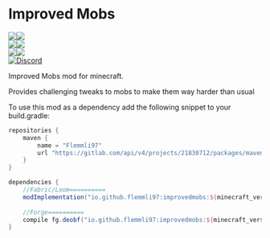 # Improved Mobs 
[![](http://cf.way2muchnoise.eu/full_282639_Forge_%20.svg)![](http://cf.way2muchnoise.eu/versions/282639.svg)](https://www.curseforge.com/minecraft/mc-mods/improved-mobs)  
[![](http://cf.way2muchnoise.eu/full_552968_Fabric_%20.svg)![](http://cf.way2muchnoise.eu/versions/552968.svg)](https://www.curseforge.com/minecraft/mc-mods/improved-mobs-fabric)  
[![](https://img.shields.io/modrinth/dt/23MovWyi?logo=modrinth&label=Modrinth)![](https://img.shields.io/modrinth/game-versions/23MovWyi?logo=modrinth&label=Latest%20for)](https://modrinth.com/mod/improved-mobs)  
[![Discord](https://img.shields.io/discord/790631506313478155?color=0a48c4&label=discord)](https://discord.gg/8Cx26tfWNs)

Improved Mobs mod for minecraft.

Provides challenging tweaks to mobs to make them way harder than usual

To use this mod as a dependency add the following snippet to your build.gradle:  
```groovy
repositories {
    maven {
        name = "Flemmli97"
        url "https://gitlab.com/api/v4/projects/21830712/packages/maven"
    }
}

dependencies {    
    //Fabric/Loom==========    
    modImplementation("io.github.flemmli97:improvedmobs:${minecraft_version}-${mod_version}-${mod_loader}")
    
    //Forge==========    
    compile fg.deobf("io.github.flemmli97:improvedmobs:${minecraft_version}-${mod_version}-${mod_loader}")
}
```